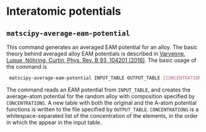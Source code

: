 # Interatomic potentials

## `matscipy-average-eam-potential`

This command generates an averaged EAM potential for an alloy. The basic theory behind averaged alloy EAM potentials is
described in
[Varvenne, Luque,  Nöhring, Curtin, Phys. Rev. B 93, 104201 (2016)](https://doi.org/10.1103/PhysRevB.93.104201). The
basic usage of the command is

```bash
 matscipy-average-eam-potential INPUT_TABLE OUTPUT_TABLE [CONCENTRATIONS]
```

The command reads an EAM potential from `INPUT_TABLE`, and creates the average-atom potential for the random alloy with
composition specified by `CONCENTRATIONS`. A new table with both the original and the A-atom potential functions is 
written to the file specified by `OUTPUT_TABLE`. `CONCENTRATIONS` is a whitespace-separated list of the concentration of
the elements, in the order in which the appear in the input table.
